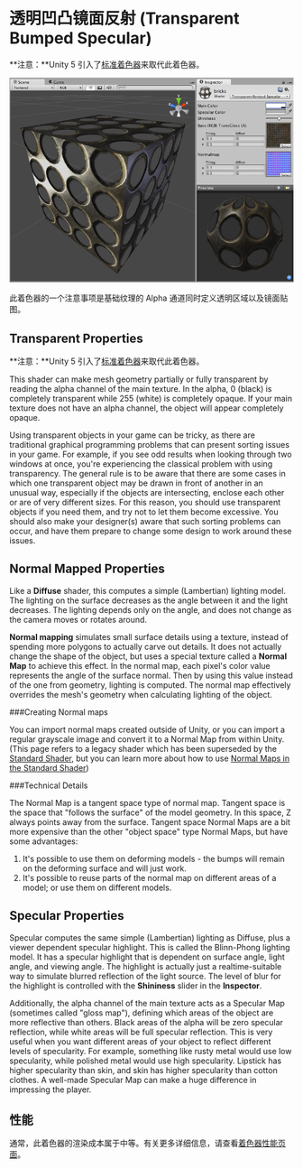 透明凹凸镜面反射 (Transparent Bumped Specular)
===========================

**注意：**Unity 5 引入了[标准着色器](shader-StandardShader.html)来取代此着色器。

![](../uploads/Shaders/Shader-TransBumpSpec.png) 

此着色器的一个注意事项是基础纹理的 Alpha 通道同时定义透明区域以及镜面贴图。

Transparent Properties
----------------------

**注意：**Unity 5 引入了[标准着色器](shader-StandardShader.html)来取代此着色器。

This shader can make mesh geometry partially or fully transparent by reading the alpha channel of the main texture. In the alpha, 0 (black) is completely transparent while 255 (white) is completely opaque. If your main texture does not have an alpha channel, the object will appear completely opaque.

Using transparent objects in your game can be tricky, as there are traditional graphical programming problems that can present sorting issues in your game. For example, if you see odd results when looking through two windows at once, you're experiencing the classical problem with using transparency. The general rule is to be aware that there are some cases in which one transparent object may be drawn in front of another in an unusual way, especially if the objects are intersecting, enclose each other or are of very different sizes. For this reason, you should use transparent objects if you need them, and try not to let them become excessive. You should also make your designer(s) aware that such sorting problems can occur, and have them prepare to change some design to work around these issues.
 

Normal Mapped Properties
------------------------


Like a __Diffuse__ shader, this computes a simple (Lambertian) lighting model. The lighting on the surface decreases as the angle between it and the light decreases. The lighting depends only on the angle, and does not change as the camera moves or rotates around.

__Normal mapping__ simulates small surface details using a texture, instead of spending more polygons to actually carve out details. It does not actually change the shape of the object, but uses a special texture called a __Normal Map__ to achieve this effect. In the normal map, each pixel's color value represents the angle of the surface normal. Then by using this value instead of the one from geometry, lighting is computed. The normal map effectively overrides the mesh's geometry when calculating lighting of the object.

###Creating Normal maps

You can import normal maps created outside of Unity, or you can import a regular grayscale image and convert it to a Normal Map from within Unity. (This page refers to a legacy shader which has been superseded by the [Standard Shader](shader-StandardShader.html), but you can learn more about how to use [Normal Maps in the Standard Shader](StandardShaderMaterialParameterNormalMap.html))

###Technical Details

The Normal Map is a tangent space type of normal map. Tangent space is the space that "follows the surface" of the model geometry. In this space, Z always points away from the surface. Tangent space Normal Maps are a bit more expensive than the other "object space" type Normal Maps, but have some advantages:


1. It's possible to use them on deforming models - the bumps will remain on the deforming surface and will just work.
1. It's possible to reuse parts of the normal map on different areas of a model; or use them on different models.
 

Specular Properties
-------------------


Specular computes the same simple (Lambertian) lighting as Diffuse, plus a viewer dependent specular highlight. This is called the Blinn-Phong lighting model. It has a specular highlight that is dependent on surface angle, light angle, and viewing angle. The highlight is actually just a realtime-suitable way to simulate blurred reflection of the light source. The level of blur for the highlight is controlled with the __Shininess__ slider in the __Inspector__.

Additionally, the alpha channel of the main texture acts as a Specular Map (sometimes called "gloss map"), defining which areas of the object are more reflective than others. Black areas of the alpha will be zero specular reflection, while white areas will be full specular reflection. This is very useful when you want different areas of your object to reflect different levels of specularity. For example, something like rusty metal would use low specularity, while polished metal would use high specularity. Lipstick has higher specularity than skin, and skin has higher specularity than cotton clothes. A well-made Specular Map can make a huge difference in impressing the player.
 

性能
-----------


通常，此着色器的渲染成本属于中等。有关更多详细信息，请查看[着色器性能页面](shader-Performance.html)。
